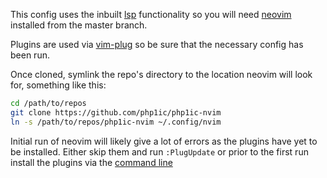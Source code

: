 This config uses the inbuilt [lsp](https://microsoft.github.io/language-server-protocol/) functionality so you will need [neovim](https://github.com/neovim/neovim) installed from the master branch.

Plugins are used via [vim-plug](https://github.com/junegunn/vim-plug) so be sure that the necessary config has been run.

Once cloned, symlink the repo's directory to the location neovim will look for, something like this:
```bash
cd /path/to/repos
git clone https://github.com/php1ic/php1ic-nvim
ln -s /path/to/repos/php1ic-nvim ~/.config/nvim
```

Initial run of neovim will likely give a lot of errors as the plugins have yet to be installed.
Either skip them and run `:PlugUpdate` or prior to the first run install the plugins via the [command line](https://github.com/junegunn/vim-plug/wiki/tips#install-plugins-on-the-command-line)
